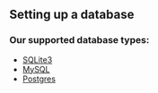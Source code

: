 ## Setting up a database

### Our supported database types:
- [SQLite3](sqlite.)
- [MySQL](mysql.)
- [Postgres](postgres.)